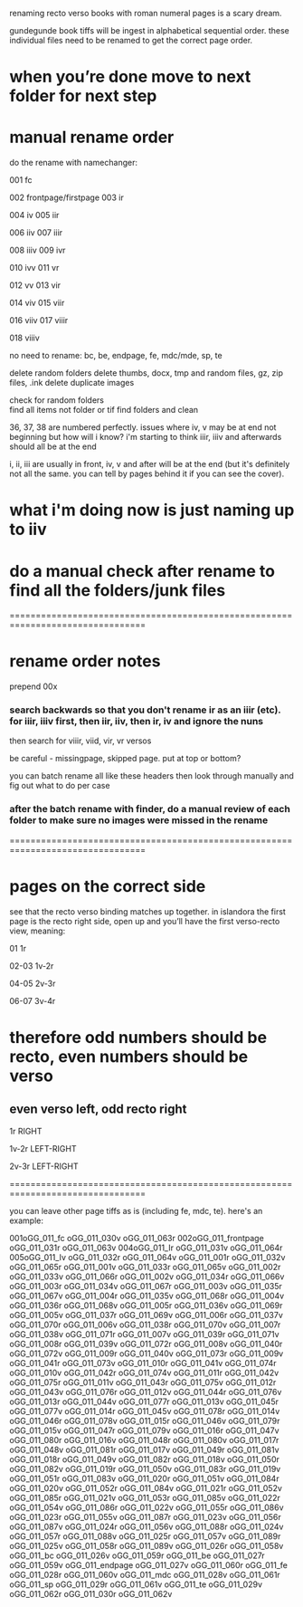 renaming recto verso books with roman numeral pages is a scary dream.

gundegunde book tiffs will be ingest in alphabetical sequential order. these individual files need to be renamed to get the correct page order.

when you’re done move to next folder for next step
===================================================================
# manual rename order

do the rename with namechanger:	

001	fc

002	frontpage/firstpage
003	ir

004	iv
005	iir

006	iiv
007	iiir

008	iiiv
009	ivr

010	ivv
011	vr

012	vv
013	vir

014	viv
015	viir

016	viiv
017	viiir

018	viiiv

no need to rename: bc, be, endpage, fe, mdc/mde, sp, te

delete random folders
delete thumbs, docx, tmp and random files, gz, zip files, .ink
delete duplicate images

check for random folders	
find all items not folder or tif
find folders and clean

36, 37, 38 are numbered perfectly.  issues where iv, v may be at end not beginning but how will i know?
i'm starting to think iiir, iiiv and afterwards should all be at the end

i, ii, iii are usually in front, iv, v and after will be at the end (but it's definitely not all the same.  you can tell by pages behind it if you can see the cover).  

# what i'm doing now is just naming up to iiv

# do a manual check after rename to find all the folders/junk files

================================================================================
# rename order notes

prepend 00x

### search backwards so that you don't rename ir as an iiir (etc). for iiir, iiiv first, then iir, iiv, then ir, iv and ignore the nuns
then search for viiir, viid, vir, vr versos

be careful - missingpage, skipped page.  put at top or bottom?


you can batch rename all like these headers then look through manually and fig out what to do per case

### after the batch rename with finder, do a manual review of each folder to make sure no images were missed in the rename

================================================================================

# pages on the correct side
see that the recto verso binding matches up together. in islandora the first page is the recto right side, open up and you’ll have the first verso-recto view, meaning:


01
1r

02-03
1v-2r

04-05
2v-3r

06-07
3v-4r

therefore odd numbers should be recto, even numbers should be verso
================================================================================

## even verso left, odd recto right



1r
RIGHT

1v-2r
LEFT-RIGHT

2v-3r
LEFT-RIGHT


================================================================================

you can leave other page tiffs as is (including fe, mdc, te).  here's an example:

001oGG_011_fc		oGG_011_030v		oGG_011_063r
002oGG_011_frontpage	oGG_011_031r		oGG_011_063v
004oGG_011_Ir		oGG_011_031v		oGG_011_064r
005oGG_011_Iv		oGG_011_032r		oGG_011_064v
oGG_011_001r		oGG_011_032v		oGG_011_065r
oGG_011_001v		oGG_011_033r		oGG_011_065v
oGG_011_002r		oGG_011_033v		oGG_011_066r
oGG_011_002v		oGG_011_034r		oGG_011_066v
oGG_011_003r		oGG_011_034v		oGG_011_067r
oGG_011_003v		oGG_011_035r		oGG_011_067v
oGG_011_004r		oGG_011_035v		oGG_011_068r
oGG_011_004v		oGG_011_036r		oGG_011_068v
oGG_011_005r		oGG_011_036v		oGG_011_069r
oGG_011_005v		oGG_011_037r		oGG_011_069v
oGG_011_006r		oGG_011_037v		oGG_011_070r
oGG_011_006v		oGG_011_038r		oGG_011_070v
oGG_011_007r		oGG_011_038v		oGG_011_071r
oGG_011_007v		oGG_011_039r		oGG_011_071v
oGG_011_008r		oGG_011_039v		oGG_011_072r
oGG_011_008v		oGG_011_040r		oGG_011_072v
oGG_011_009r		oGG_011_040v		oGG_011_073r
oGG_011_009v		oGG_011_041r		oGG_011_073v
oGG_011_010r		oGG_011_041v		oGG_011_074r
oGG_011_010v		oGG_011_042r		oGG_011_074v
oGG_011_011r		oGG_011_042v		oGG_011_075r
oGG_011_011v		oGG_011_043r		oGG_011_075v
oGG_011_012r		oGG_011_043v		oGG_011_076r
oGG_011_012v		oGG_011_044r		oGG_011_076v
oGG_011_013r		oGG_011_044v		oGG_011_077r
oGG_011_013v		oGG_011_045r		oGG_011_077v
oGG_011_014r		oGG_011_045v		oGG_011_078r
oGG_011_014v		oGG_011_046r		oGG_011_078v
oGG_011_015r		oGG_011_046v		oGG_011_079r
oGG_011_015v		oGG_011_047r		oGG_011_079v
oGG_011_016r		oGG_011_047v		oGG_011_080r
oGG_011_016v		oGG_011_048r		oGG_011_080v
oGG_011_017r		oGG_011_048v		oGG_011_081r
oGG_011_017v		oGG_011_049r		oGG_011_081v
oGG_011_018r		oGG_011_049v		oGG_011_082r
oGG_011_018v		oGG_011_050r		oGG_011_082v
oGG_011_019r		oGG_011_050v		oGG_011_083r
oGG_011_019v		oGG_011_051r		oGG_011_083v
oGG_011_020r		oGG_011_051v		oGG_011_084r
oGG_011_020v		oGG_011_052r		oGG_011_084v
oGG_011_021r		oGG_011_052v		oGG_011_085r
oGG_011_021v		oGG_011_053r		oGG_011_085v
oGG_011_022r		oGG_011_054v		oGG_011_086r
oGG_011_022v		oGG_011_055r		oGG_011_086v
oGG_011_023r		oGG_011_055v		oGG_011_087r
oGG_011_023v		oGG_011_056r		oGG_011_087v
oGG_011_024r		oGG_011_056v		oGG_011_088r
oGG_011_024v		oGG_011_057r		oGG_011_088v
oGG_011_025r		oGG_011_057v		oGG_011_089r
oGG_011_025v		oGG_011_058r		oGG_011_089v
oGG_011_026r		oGG_011_058v		oGG_011_bc
oGG_011_026v		oGG_011_059r		oGG_011_be
oGG_011_027r		oGG_011_059v		oGG_011_endpage
oGG_011_027v		oGG_011_060r		oGG_011_fe
oGG_011_028r		oGG_011_060v		oGG_011_mdc
oGG_011_028v		oGG_011_061r		oGG_011_sp
oGG_011_029r		oGG_011_061v		oGG_011_te
oGG_011_029v		oGG_011_062r
oGG_011_030r		oGG_011_062v
